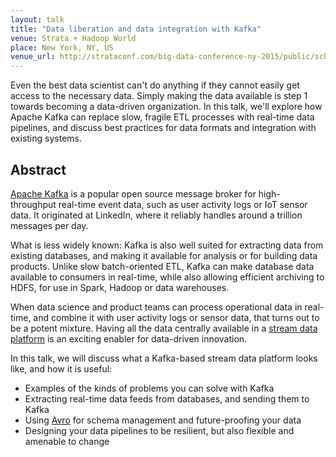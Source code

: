 ```yaml
---
layout: talk
title: "Data liberation and data integration with Kafka"
venue: Strata + Hadoop World
place: New York, NY, US
venue_url: http://strataconf.com/big-data-conference-ny-2015/public/schedule/detail/42723
---
```


Even the best data scientist can't do anything if they cannot easily get access to the necessary
data. Simply making the data available is step 1 towards becoming a data-driven organization. In
this talk, we'll explore how Apache Kafka can replace slow, fragile ETL processes with real-time
data pipelines, and discuss best practices for data formats and integration with existing systems.


Abstract
--------

[Apache Kafka](http://kafka.apache.org/) is a popular open source message broker for high-throughput
real-time event data, such as user activity logs or IoT sensor data. It originated at LinkedIn,
where it reliably handles around a trillion messages per day.

What is less widely known: Kafka is also well suited for extracting data from existing databases,
and making it available for analysis or for building data products. Unlike slow batch-oriented ETL,
Kafka can make database data available to consumers in real-time, while also allowing efficient
archiving to HDFS, for use in Spark, Hadoop or data warehouses.

When data science and product teams can process operational data in real-time, and combine it with
user activity logs or sensor data, that turns out to be a potent mixture. Having all the data
centrally available in a
[stream data platform](http://blog.confluent.io/2015/02/25/stream-data-platform-1/) is an exciting
enabler for data-driven innovation.

In this talk, we will discuss what a Kafka-based stream data platform looks like, and how it is
useful:

* Examples of the kinds of problems you can solve with Kafka
* Extracting real-time data feeds from databases, and sending them to Kafka
* Using [Avro](http://radar.oreilly.com/2014/11/the-problem-of-managing-schemas.html) for schema
  management and future-proofing your data
* Designing your data pipelines to be resilient, but also flexible and amenable to change
